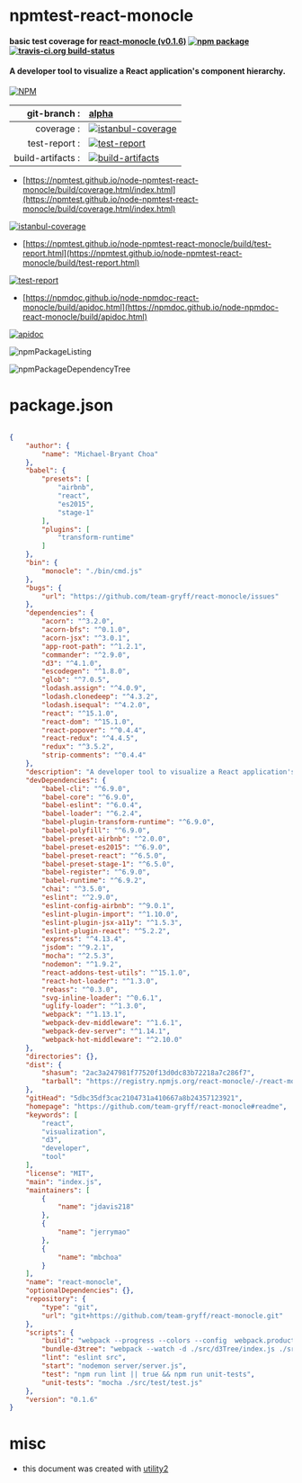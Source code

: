 # npmtest-react-monocle

#### basic test coverage for  [react-monocle (v0.1.6)](https://github.com/team-gryff/react-monocle#readme)  [![npm package](https://img.shields.io/npm/v/npmtest-react-monocle.svg?style=flat-square)](https://www.npmjs.org/package/npmtest-react-monocle) [![travis-ci.org build-status](https://api.travis-ci.org/npmtest/node-npmtest-react-monocle.svg)](https://travis-ci.org/npmtest/node-npmtest-react-monocle)

#### A developer tool to visualize a React application's component hierarchy.

[![NPM](https://nodei.co/npm/react-monocle.png?downloads=true&downloadRank=true&stars=true)](https://www.npmjs.com/package/react-monocle)

| git-branch : | [alpha](https://github.com/npmtest/node-npmtest-react-monocle/tree/alpha)|
|--:|:--|
| coverage : | [![istanbul-coverage](https://npmtest.github.io/node-npmtest-react-monocle/build/coverage.badge.svg)](https://npmtest.github.io/node-npmtest-react-monocle/build/coverage.html/index.html)|
| test-report : | [![test-report](https://npmtest.github.io/node-npmtest-react-monocle/build/test-report.badge.svg)](https://npmtest.github.io/node-npmtest-react-monocle/build/test-report.html)|
| build-artifacts : | [![build-artifacts](https://npmtest.github.io/node-npmtest-react-monocle/glyphicons_144_folder_open.png)](https://github.com/npmtest/node-npmtest-react-monocle/tree/gh-pages/build)|

- [https://npmtest.github.io/node-npmtest-react-monocle/build/coverage.html/index.html](https://npmtest.github.io/node-npmtest-react-monocle/build/coverage.html/index.html)

[![istanbul-coverage](https://npmtest.github.io/node-npmtest-react-monocle/build/screenCapture.buildCi.browser.%252Ftmp%252Fbuild%252Fcoverage.lib.html.png)](https://npmtest.github.io/node-npmtest-react-monocle/build/coverage.html/index.html)

- [https://npmtest.github.io/node-npmtest-react-monocle/build/test-report.html](https://npmtest.github.io/node-npmtest-react-monocle/build/test-report.html)

[![test-report](https://npmtest.github.io/node-npmtest-react-monocle/build/screenCapture.buildCi.browser.%252Ftmp%252Fbuild%252Ftest-report.html.png)](https://npmtest.github.io/node-npmtest-react-monocle/build/test-report.html)

- [https://npmdoc.github.io/node-npmdoc-react-monocle/build/apidoc.html](https://npmdoc.github.io/node-npmdoc-react-monocle/build/apidoc.html)

[![apidoc](https://npmdoc.github.io/node-npmdoc-react-monocle/build/screenCapture.buildCi.browser.%252Ftmp%252Fbuild%252Fapidoc.html.png)](https://npmdoc.github.io/node-npmdoc-react-monocle/build/apidoc.html)

![npmPackageListing](https://npmtest.github.io/node-npmtest-react-monocle/build/screenCapture.npmPackageListing.svg)

![npmPackageDependencyTree](https://npmtest.github.io/node-npmtest-react-monocle/build/screenCapture.npmPackageDependencyTree.svg)



# package.json

```json

{
    "author": {
        "name": "Michael-Bryant Choa"
    },
    "babel": {
        "presets": [
            "airbnb",
            "react",
            "es2015",
            "stage-1"
        ],
        "plugins": [
            "transform-runtime"
        ]
    },
    "bin": {
        "monocle": "./bin/cmd.js"
    },
    "bugs": {
        "url": "https://github.com/team-gryff/react-monocle/issues"
    },
    "dependencies": {
        "acorn": "^3.2.0",
        "acorn-bfs": "^0.1.0",
        "acorn-jsx": "^3.0.1",
        "app-root-path": "^1.2.1",
        "commander": "^2.9.0",
        "d3": "^4.1.0",
        "escodegen": "^1.8.0",
        "glob": "^7.0.5",
        "lodash.assign": "^4.0.9",
        "lodash.clonedeep": "^4.3.2",
        "lodash.isequal": "^4.2.0",
        "react": "^15.1.0",
        "react-dom": "^15.1.0",
        "react-popover": "^0.4.4",
        "react-redux": "^4.4.5",
        "redux": "^3.5.2",
        "strip-comments": "^0.4.4"
    },
    "description": "A developer tool to visualize a React application's component hierarchy.",
    "devDependencies": {
        "babel-cli": "^6.9.0",
        "babel-core": "^6.9.0",
        "babel-eslint": "^6.0.4",
        "babel-loader": "^6.2.4",
        "babel-plugin-transform-runtime": "^6.9.0",
        "babel-polyfill": "^6.9.0",
        "babel-preset-airbnb": "^2.0.0",
        "babel-preset-es2015": "^6.9.0",
        "babel-preset-react": "^6.5.0",
        "babel-preset-stage-1": "^6.5.0",
        "babel-register": "^6.9.0",
        "babel-runtime": "^6.9.2",
        "chai": "^3.5.0",
        "eslint": "^2.9.0",
        "eslint-config-airbnb": "^9.0.1",
        "eslint-plugin-import": "^1.10.0",
        "eslint-plugin-jsx-a11y": "^1.5.3",
        "eslint-plugin-react": "^5.2.2",
        "express": "^4.13.4",
        "jsdom": "^9.2.1",
        "mocha": "^2.5.3",
        "nodemon": "^1.9.2",
        "react-addons-test-utils": "^15.1.0",
        "react-hot-loader": "^1.3.0",
        "rebass": "^0.3.0",
        "svg-inline-loader": "^0.6.1",
        "uglify-loader": "^1.3.0",
        "webpack": "^1.13.1",
        "webpack-dev-middleware": "^1.6.1",
        "webpack-dev-server": "^1.14.1",
        "webpack-hot-middleware": "^2.10.0"
    },
    "directories": {},
    "dist": {
        "shasum": "2ac3a247981f77520f13d0dc83b72218a7c286f7",
        "tarball": "https://registry.npmjs.org/react-monocle/-/react-monocle-0.1.6.tgz"
    },
    "gitHead": "5dbc35df3cac2104731a410667a8b24357123921",
    "homepage": "https://github.com/team-gryff/react-monocle#readme",
    "keywords": [
        "react",
        "visualization",
        "d3",
        "developer",
        "tool"
    ],
    "license": "MIT",
    "main": "index.js",
    "maintainers": [
        {
            "name": "jdavis218"
        },
        {
            "name": "jerrymao"
        },
        {
            "name": "mbchoa"
        }
    ],
    "name": "react-monocle",
    "optionalDependencies": {},
    "repository": {
        "type": "git",
        "url": "git+https://github.com/team-gryff/react-monocle.git"
    },
    "scripts": {
        "build": "webpack --progress --colors --config  webpack.production.config.js --watch",
        "bundle-d3tree": "webpack --watch -d ./src/d3Tree/index.js ./src/d3Tree/bundle.js",
        "lint": "eslint src",
        "start": "nodemon server/server.js",
        "test": "npm run lint || true && npm run unit-tests",
        "unit-tests": "mocha ./src/test/test.js"
    },
    "version": "0.1.6"
}
```



# misc
- this document was created with [utility2](https://github.com/kaizhu256/node-utility2)
